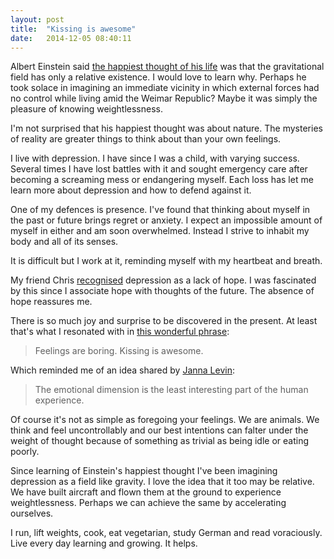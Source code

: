 ```yaml
---
layout: post
title:  "Kissing is awesome"
date:   2014-12-05 08:40:11
---
```


Albert Einstein said [the happiest thought of his life][] was that the gravitational field has only a relative existence.
I would love to learn why.
Perhaps he took solace in imagining an immediate vicinity in which external forces had no control while living amid the Weimar Republic?
Maybe it was simply the pleasure of knowing weightlessness.

[the happiest thought of his life]: http://physics.ucr.edu/~wudka/Physics7/Notes_www/node85.html

I'm not surprised that his happiest thought was about nature.
The mysteries of reality are greater things to think about than your own feelings.

I live with depression.
I have since I was a child, with varying success.
Several times I have lost battles with it and sought emergency care after becoming a screaming mess or endangering myself.
Each loss has let me learn more about depression and how to defend against it.

One of my defences is presence.
I've found that thinking about myself in the past or future brings regret or anxiety.
I expect an impossible amount of myself in either and am soon overwhelmed.
Instead I strive to inhabit my body and all of its senses.

It is difficult but I work at it, reminding myself with my heartbeat and breath.

My friend Chris [recognised][] depression as a lack of hope.
I was fascinated by this since I associate hope with thoughts of the future.
The absence of hope reassures me.

[recognised]: http://christhorpe.net/writing/2014/11/21/feelings-are-boring-kissing-is-awesome

There is so much joy and surprise to be discovered in the present.
At least that's what I resonated with in [this wonderful phrase][]:

[this wonderful phrase]: http://qwantz.com/index.php?comic=765

> Feelings are boring.
> Kissing is awesome.

Which reminded me of an idea shared by [Janna Levin][]:

[Janna Levin]: http://themoth.org/posts/stories/life-on-a-mobius-strip

> The emotional dimension is the least interesting part of the human experience.

Of course it's not as simple as foregoing your feelings.
We are animals.
We think and feel uncontrollably and our best intentions can falter under the weight of thought because of something as trivial as being idle or eating poorly.

Since learning of Einstein's happiest thought I've been imagining depression as a field like gravity.
I love the idea that it too may be relative.
We have built aircraft and flown them at the ground to experience weightlessness.
Perhaps we can achieve the same by accelerating ourselves.

I run, lift weights, cook, eat vegetarian, study German and read voraciously.
Live every day learning and growing.
It helps.

